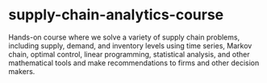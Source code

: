 # supply-chain-analytics-course

Hands-on course where we solve a variety of supply chain problems, including supply, demand, and inventory levels using time series, Markov chain, optimal control, linear programming, statistical analysis, and other mathematical tools and make recommendations to firms and other decision makers.
